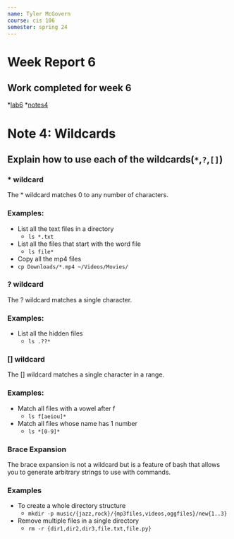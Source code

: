 ```yaml
---
name: Tyler McGovern
course: cis 106
semester: spring 24
---
```


# Week Report 6

## Work completed for week 6
*[lab6](../../labs/lab6/lab6.md)
*[notes4](../../notes/notes4.md)

# Note 4: Wildcards

## Explain how to use each of the wildcards(`*`,`?`,`[]`)

### * wildcard
The * wildcard matches 0 to any number of characters.
### Examples:
* List all the text files in a directory
  * `ls *.txt`
* List all the files that start with the word file
  * `ls file*`
* Copy all the mp4 files
* `cp Downloads/*.mp4 ~/Videos/Movies/`

### ? wildcard
The ? wildcard matches a single character.
### Examples:
* List all the hidden files
  * `ls .??*`

### [] wildcard
The [] wildcard matches a single character in a range.
### Examples:
* Match all files with a vowel after f
  * `ls f[aeiou]*`
* Match all files whose name has 1 number
  * `ls *[0-9]*`

### Brace Expansion
The brace expansion is not a wildcard but is a feature of bash that allows you to generate arbitrary strings to use with commands.
### Examples
* To create a whole directory structure 
  * `mkdir -p music/{jazz,rock}/{mp3files,videos,oggfiles}/new{1..3}`
* Remove multiple files in a single directory
  * `rm -r {dir1,dir2,dir3,file.txt,file.py}`

